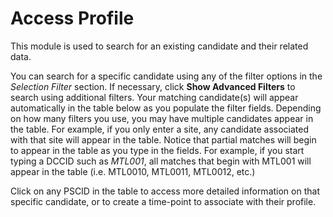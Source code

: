 # Access Profile

This module is used to search for an existing candidate and their related data. 

You can search for a specific candidate using any of the filter options in the *Selection Filter* section. If necessary, click **Show Advanced Filters** to search using additional filters. Your matching candidate(s) will appear automatically in the table below as you populate the filter fields. Depending on how many filters you use, you may have multiple candidates appear in the table. For example, if you only enter a site, any candidate associated with that site will appear in the table. Notice that partial matches will begin to appear in the table as you type in the fields. For example, if you start typing a DCCID such as *MTL001*, all matches that begin with MTL001 will appear in the table (i.e. MTL0010, MTL0011, MTL0012, etc.)

Click on any PSCID in the table to access more detailed information on that specific candidate, or to create a time-point to associate with their profile. 
